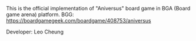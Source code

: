 This is the official implementation of "Aniversus" board game in BGA (Board game arena) platform.
BGG: https://boardgamegeek.com/boardgame/408753/aniversus

Developer: Leo Cheung
